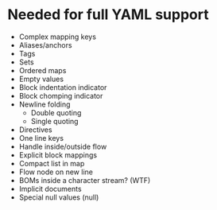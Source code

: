 # Needed for full YAML support

- Complex mapping keys
- Aliases/anchors
- Tags
- Sets
- Ordered maps
- Empty values
- Block indentation indicator
- Block chomping indicator
- Newline folding
  * Double quoting
  * Single quoting
- Directives
- One line keys
- Handle inside/outside flow
- Explicit block mappings
- Compact list in map
- Flow node on new line
- BOMs inside a character stream? (WTF)
- Implicit documents
- Special null values (null)
